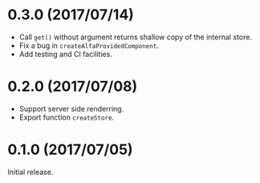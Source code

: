 

0.3.0 (2017/07/14)
==================
- Call `get()` without argument returns shallow copy of the internal store.
- Fix a bug in `createAlfaProvidedComponent`.
- Add testing and CI facilities.


0.2.0 (2017/07/08)
==================
- Support server side renderring.
- Export function `createStore`.


0.1.0 (2017/07/05)
==================
Initial release.
